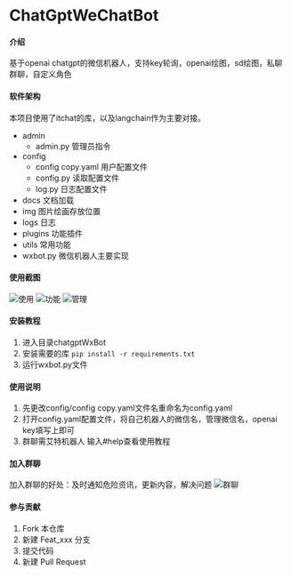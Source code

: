 # ChatGptWeChatBot

#### 介绍
基于openai chatgpt的微信机器人，支持key轮询，openai绘图，sd绘图，私聊群聊，自定义角色

#### 软件架构
本项目使用了itchat的库，以及langchain作为主要对接。
- admin
    - admin.py 管理员指令
- config
    - config copy.yaml 用户配置文件
    - config.py 读取配置文件
    - log.py 日志配置文件
- docs 文档加载
- img 图片绘画存放位置
- logs 日志
- plugins 功能插件
- utils 常用功能
- wxbot.py 微信机器人主要实现

#### 使用截图
![使用](img/%E4%BD%BF%E7%94%A8.jpg)
![功能](img/%E5%8A%9F%E8%83%BD.jpg)
![管理](img/%E7%AE%A1%E7%90%86.jpg)

#### 安装教程

1.  进入目录chatgptWxBot
2.  安装需要的库
    `pip install -r requirements.txt`
3.  运行wxbot.py文件

#### 使用说明

1.  先更改config/config copy.yaml文件名重命名为config.yaml
2.  打开config.yaml配置文件，将自己机器人的微信名，管理微信名，openai key填写上即可
3.  群聊需艾特机器人 输入#help查看使用教程

#### 加入群聊
加入群聊的好处：及时通知危险资讯，更新内容，解决问题
![群聊](img/ai.png)

#### 参与贡献

1.  Fork 本仓库
2.  新建 Feat_xxx 分支
3.  提交代码
4.  新建 Pull Request
